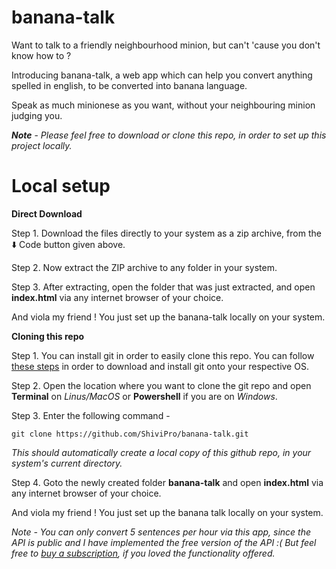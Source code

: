 # banana-talk

Want to talk to a friendly neighbourhood minion, but can't 'cause you don't know how to ?

Introducing banana-talk, a web app which can help you convert anything spelled in english, to be converted into banana language.

Speak as much minionese as you want, without your neighbouring minion judging you.

**_Note_** - _Please feel free to download or clone this repo, in order to set up this project locally._

# Local setup

**Direct Download**

Step 1. Download the files directly to your system as a zip archive, from the ⬇️ Code button given above.

Step 2. Now extract the ZIP archive to any folder in your system.

Step 3. After extracting, open the folder that was just extracted, and open **index.html** via any internet browser of your choice.

And viola my friend ! You just set up the banana-talk locally on your system.

**Cloning this repo**

Step 1. You can install git in order to easily clone this repo. You can follow [these steps](https://git-scm.com/downloads) in order to download and install git onto your respective OS.

Step 2. Open the location where you want to clone the git repo and open **Terminal** on _Linus/MacOS_ or **Powershell** if you are on _Windows_.

Step 3. Enter the following command -

```
git clone https://github.com/ShiviPro/banana-talk.git
```

_This should automatically create a local copy of this github repo, in your system's current directory._

Step 4. Goto the newly created folder **banana-talk** and open **index.html** via any internet browser of your choice.

And viola my friend ! You just set up the banana talk locally on your system.

_Note - You can only convert 5 sentences per hour via this app, since the API is public and I have implemented the free version of the API :( But feel free to [buy a subscription](https://funtranslations.com/api/#minion), if you loved the functionality offered._

